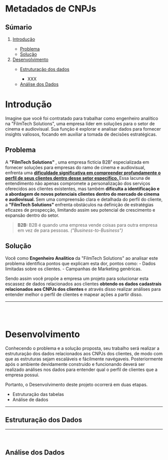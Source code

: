 # Metadados de CNPJs

## Súmario

<ol>
    <li> <a href="#introducao"> Introdução </a> </li>
        <ul>
            <li> <a href="#problema"> Problema </a> </li>
            <li> <a href="#solucao"> Solução </a> </li>
        </ul>
    <li> <a href="#desenvolvimento"> Desenvolvimento </a> </li>
        <ul>
            <li> <a href="#estruturacao"> Estruturação dos dados </a> </li>
            <ul>
                <li> XXX </li>
            </ul>
            <li> <a href="#analises"> Análise dos Dados </a> </li>
        <ul>
</ol>

<h1 id = 'introducao'> Introdução </h1>
Imagine que você foi contratado para trabalhar como engenheiro analítico na "FilmTech Solutions", uma empresa líder em soluções para o setor de cinema e audiovisual. Sua função é explorar e analisar dados para fornecer insights valiosos, focando em auxiliar a tomada de decisões estratégicas. 


<h2 id = 'problema'> Problema </h2>
A <b> "FilmTech Solutions" </b>, uma empresa fictícia B2B¹ especializada em fornecer soluções para empresas do ramo de cinema e audiovisual, enfrenta uma <b> <u> dificuldade significativa em compreender profundamente o perfil de seus clientes dentro desse setor específico. </b> </u> Essa lacuna de entendimento não apenas compromete a personalização dos serviços oferecidos aos clientes existentes, mas também <b> dificulta a identificação e a abordagem de novos potenciais clientes dentro do mercado de cinema e audiovisual. </b> Sem uma compreensão clara e detalhada do perfil do cliente, a <b> "FilmTech Solutions" </b> enfrenta obstáculos na definição de estratégias eficazes de prospecção, limitando assim seu potencial de crescimento e expansão dentro do setor.

> <b>B2B:</b> B2B é quando uma empresa vende coisas para outra empresa em vez de para pessoas. <i>("Business-to-Business")</i>

<h2 id = 'solucao'> Solução </h2>
Você como <b> Engenheiro Analitico </b> da "FilmTech Solutions" ao analisar este problema identifica pontos que explicam esta dor, pontos como:
- Dados limitadas sobre os clientes. 
- Campanhas de Marketing genêricas.

Sendo assim você propõe a empresa um projeto para solucionar esta escassez de dados relacionados aos clientes <b> obtendo os dados cadastrais relacionados aos CNPJs dos clientes </b> e através disso realizar análises para entender melhor o perfil de clientes e mapear ações a partir disso.

<hr>  
<br>
<br>


<h1 id = 'desenvolvimento'> Desenvolvimento </h1>
<p> Conhecendo o problema e a solução proposta, seu trabalho será realizar a estruturação dos dados relacionados aos CNPJs dos clientes, de modo com que as estruturas sejam escaláveis e fácilmente navégaveis. Posteriormente após o ambiente devidamente construido e funcionando deverá ser realizado análises nos dados para entender qual o perfil de clientes que a empresa possui. </p>
<p> Portanto, o Desenvolvimento deste projeto ocorrerá em duas etapas. </b>
<ul>
    <li> Estruturação das tabelas </li>
    <li> Análise de dados </li>
</ul>

<hr>

<h2 id = 'estruturacao'> Estruturação dos Dados </h2>

<hr>
<br>

<h2 id = 'analises'> Análise dos Dados </h2>